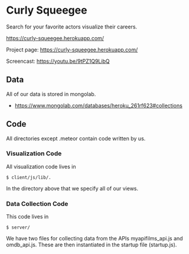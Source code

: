 # Curly Squeegee
Search for your favorite actors visualize their careers.

https://curly-squeegee.herokuapp.com/

Project page: https://curly-squeegee.herokuapp.com/

Screencast: https://youtu.be/9tPZ1Q9LibQ




## Data
All of our data is stored in mongolab. 

- https://www.mongolab.com/databases/heroku_261rf623#collections

## Code

All directories except .meteor contain code written by us. 

### Visualization Code
All visualization code lives in 
    
    $ client/js/lib/. 

In the directory above that we specify all of our views.

### Data Collection Code
This code lives in 
    
    $ server/

We have two files for collecting data from the APIs myapifilms_api.js and omdb_api.js. These are then instantiated in the startup file (startup.js).